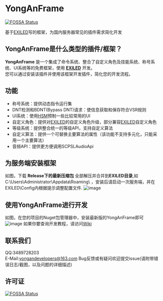 # YongAnFrame
[![FOSSA Status](https://app.fossa.com/api/projects/git%2Bgithub.com%2FSCP-SL-Plugin-YongAnTeam%2FYongAnFrame.svg?type=shield)](https://app.fossa.com/projects/git%2Bgithub.com%2FSCP-SL-Plugin-YongAnTeam%2FYongAnFrame?ref=badge_shield)

基于[EXILED](https://github.com/ExSLMod-Team/EXILED)写的框架，为国内服务器常见的插件需求简化开发

## YongAnFrame是什么类型的插件/框架？
**YongAnFrame** 是一个集成了命令系统、整合了自定义角色及技能系统、称号系统、UI系统等的免费框架，使用 **[EXILED](https://github.com/ExMod-Team/EXILED)** 开发。\
您可以通过安装该插件并使用该框架开发插件，简化您的开发流程。

## 功能
- 称号系统：提供动态指令运行集
- DNT检测和BDNT(Bypass DNT)请求：使信息获取和保存符合VSR规则
- UI系统：使用[HSM](https://github.com/MeowServer/HintServiceMeow)预制一些比较常用的UI
- 自定义角色：提供对[EXILED](https://github.com/ExMod-Team/EXILED)的自定义角色升级，部分兼容[EXILED](https://github.com/ExMod-Team/EXILED)自定义角色
- 等级系统：提供整合统一的等级API，支持自定义算法
- 自定义算法：提供一个可替换主要算法的属性（该功能不支持多元化，只能采用一个主要算法）
- 音频API：提供更方便调用SCPSLAudioApi

## 为服务端安装框架
 如图，下载 **Release下的最新压缩包** 全部解压并合并到**EXILED目录**,如C:\Users\Administrator\Appdata\Roaming\ ，安装后请启动一次服务端，并在EXILED\Config内根据提示调整配置文件.
 ![image](https://github.com/user-attachments/assets/c6a9934b-5cd1-4905-bb94-ae294a12749c)


## 使用YongAnFrame进行开发
 如图，在您的项目的Nuget包管理器中，安装最新版的YongAnFrame即可
![image](https://github.com/user-attachments/assets/afd10f37-eac1-4c4c-958c-2c4f655186e8)
 如果你要查询开发教程，请访问[Wiki](https://github.com/SCP-SL-Plugin-YongAnTeam/YongAnFrame/wiki)

## 联系我们 ##
QQ:3489728203<br>
E-Mail:yongandevelopers@163.com
Bug反馈或有疑问欢迎提交issue(请附带错误日志/截图，以及问题的详细描述)


## 许可证
[![FOSSA Status](https://app.fossa.com/api/projects/git%2Bgithub.com%2FSCP-SL-Plugin-YongAnTeam%2FYongAnFrame.svg?type=large)](https://app.fossa.com/projects/git%2Bgithub.com%2FSCP-SL-Plugin-YongAnTeam%2FYongAnFrame?ref=badge_large)